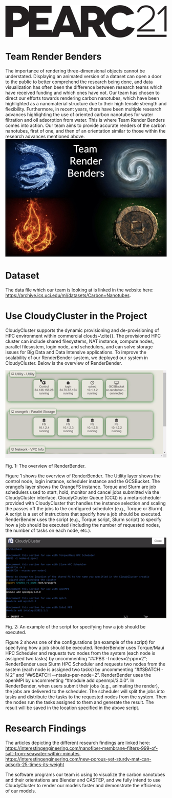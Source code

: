 ![PEARC21.](/cropped-PEARC21_Logo-1.png "Conference Logo - PEARC21.")
# Team Render Benders
The importance of rendering three-dimensional objects cannot be understated. Displaying an animated version of a dataset can open a door to the public to better comprehend the research being done, and data visualization has often been the difference between research teams which have received funding and which ones have not. Our team has chosen to direct our efforts towards rendering carbon nanotubes, which have been highlighted as a nanomaterial structure due to their high tensile strength and flexibility. Furthermore, in recent years, there have been multiple research advances highlighting the use of oriented carbon nanotubes for water filtration and oil adsorption from water. This is where Team Render Benders comes into action. Our team aims to provide accurate renders of the carbon nanotubes, first of one, and then of an orientation similar to those within the research advances mentioned above.
![Render Benders Team Background.](/Team_Background.jpg "Hackathon Team Background - PEARC21.")

# Dataset
The data file which our team is looking at is linked in the website here: https://archive.ics.uci.edu/ml/datasets/Carbon+Nanotubes.

# Use CloudyCluster in the Project
CloudyCluster supports the dynamic provisioning and de-provisioning of HPC environment within commercial clouds~\cite{}. The provisioned HPC cluster can include shared filesystems, NAT instance, compute nodes, parallel filesystem, login node, and schedulers, and can solve storage issues for Big Data and Data Intensive applications. To improve the scalability of our RenderBender system, we deployed our system in CloudyCluster. Below is the overview of RenderBender. 

![Render Benders Team Background.](/RenderBenderOverview.jpg "Hackathon Team Background - PEARC21.")

Fig. 1: The overview of RenderBender.

Figure 1 shows the overview of RenderBender. The Utility layer shows the control node, login instance, scheduler instance and the GCSBucket. The orangefs layer shows the OrangeFS instance. Torque and Slurm are job schedulers used to start, hold, monitor and cancel jobs submitted via the CloudyCluster interface. CloudyCluster Queue (CCQ) is a meta-scheduler provided with CloudyCluster that handles the instance selection and scaling the passes off the jobs to the configured scheduler (e.g., Torque or Slurm). A script is a set of instructions that specify how a job should be executed. RenderBender uses the script (e.g., Torque script, Slurm script) to specify how a job should be executed (including the number of requested nodes, the number of tasks on each node, etc.). 

![Render Benders Team Background.](/Script4RunJobs.jpg "Hackathon Team Background - PEARC21.")

Fig. 2: An example of the script for specifying how a job should be executed.

Figure 2 shows one of the configurations (an example of the script) for specifying how a job should be executed. RenderBender uses Torque/Maui HPC Scheduler and requests two nodes from the system (each node is assigned two tasks) by uncommenting “##PBS -l nodes=2:ppn=2”; RenderBender uses Slurm  HPC Scheduler and requests two nodes from the system (each node is assigned two tasks) by uncommenting “##SBATCH -N 2” and “##SBATCH --ntasks-per-node=2”. RenderBender uses the openMPI by uncommenting “#module add openmpi/3.0.0”.
In RenderBender, when users submit their jobs (e.g., animating the render), the jobs are delivered to the scheduler. The scheduler will split the jobs into tasks and distribute the tasks to the requested nodes from the system. Then the nodes run the tasks assigned to them and generate the result. The result will be saved in the location specified in the above script.

# Research Findings
The articles depicting the different research findings are linked here: https://interestingengineering.com/nanofiber-membrane-filters-999-of-salt-from-seawater-within-minutes, https://interestingengineering.com/new-porous-yet-sturdy-mat-can-adsorb-25-times-its-weight


The software programs our team is using to visualize the carbon nanotubes and their orientations are Blender and CASTEP, and we fully intend to use CloudyCluster to render our models faster and demonstrate the efficiency of our models. 
